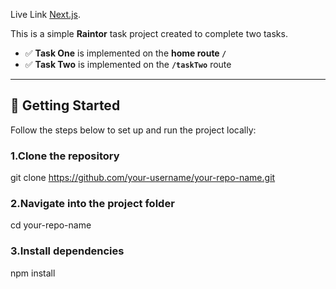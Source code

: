 Live Link [Next.js](https://nextjs.org).

This is a simple **Raintor** task project created to complete two tasks.  
- ✅ **Task One** is implemented on the **home route `/`**
- ✅ **Task Two** is implemented on the **`/taskTwo`** route

---

## 🚀 Getting Started

Follow the steps below to set up and run the project locally:

### 1.Clone the repository

git clone https://github.com/your-username/your-repo-name.git

### 2.Navigate into the project folder
cd your-repo-name

### 3.Install dependencies
npm install

